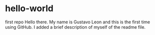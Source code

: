 # hello-world
first repo
Hello there. My name is Gustavo Leon and this is the first time using GitHub.
I added a brief description of myself of the readme file.

